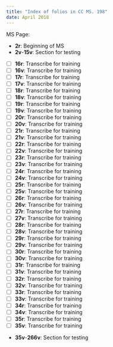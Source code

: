```yaml
---
title: "Index of folios in CC MS. 198"
date: April 2018 
---
```


MS Page: 

- __2r__: Beginning of MS
- __2v__-__15v__: Section for testing

- [ ] __16r__: Transcribe for training
- [ ] __16v__: Transcribe for training
- [ ] __17r__: Transcribe for training
- [ ] __17v__: Transcribe for training
- [ ] __18r__: Transcribe for training
- [ ] __18v__: Transcribe for training
- [ ] __19r__: Transcribe for training
- [ ] __19v__: Transcribe for training
- [ ] __20r__: Transcribe for training
- [ ] __20v__: Transcribe for training
- [ ] __21r__: Transcribe for training
- [ ] __21v__: Transcribe for training
- [ ] __22r__: Transcribe for training
- [ ] __22v__: Transcribe for training
- [ ] __23r__: Transcribe for training
- [ ] __23v__: Transcribe for training
- [ ] __24r__: Transcribe for training
- [ ] __24v__: Transcribe for training
- [ ] __25r__: Transcribe for training
- [ ] __25v__: Transcribe for training
- [ ] __26r__: Transcribe for training
- [ ] __26v__: Transcribe for training
- [ ] __27r__: Transcribe for training
- [ ] __27v__: Transcribe for training
- [ ] __28r__: Transcribe for training
- [ ] __28v__: Transcribe for training
- [ ] __29r__: Transcribe for training
- [ ] __29v__: Transcribe for training
- [ ] __30r__: Transcribe for training
- [ ] __30v__: Transcribe for training
- [ ] __31r__: Transcribe for training
- [ ] __31v__: Transcribe for training
- [ ] __32r__: Transcribe for training
- [ ] __32v__: Transcribe for training
- [ ] __33r__: Transcribe for training
- [ ] __33v__: Transcribe for training
- [ ] __34r__: Transcribe for training
- [ ] __34v__: Transcribe for training
- [ ] __35r__: Transcribe for training
- [ ] __35v__: Transcribe for training

- __35v__-__266v__: Section for testing 

